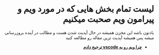 <div dir="rtl">

# لیست تمام بخش هایی که در مورد ویم و پیرامون ویم صحبت میکنیم

یادتون باشه این مخزن همیشه در حال آپدیت شدن هست و مطالب در آینده بروزرسانی میشه پس همیشه آپدیت ترین مقاله رو مطالعه کنید

- **[چرا ویم رو به vscode ترجیح دادم](https://virgool.io/@illustrayking/whyichoosedvim-f5kbf8v3r275)** 
</div>
